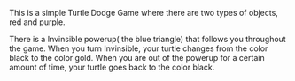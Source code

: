 This is a simple Turtle Dodge Game where there are two types of objects, red and purple.

There is a Invinsible powerup( the  blue triangle) that follows you throughout the game.
When you turn Invinsible, your turtle changes from the color black to the color gold.
When you are out of the powerup for a certain amount of time, your turtle goes back to the color black.
